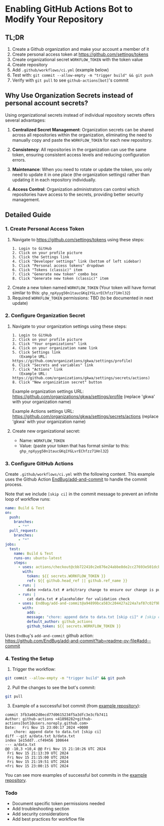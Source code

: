 # Enabling GitHub Actions Bot to Modify Your Repository

## TL;DR

1. Create a Github organization and make your account a member of it
1. Create personal access token at https://github.com/settings/tokens
1. Create organizational secret `WORKFLOW_TOKEN` with the token value
1. Create repository
1. Add `.github/workflows/ci.yml` (example below)
1. Test with: `git commit --allow-empty -m "trigger build" && git push`
1. Verify with `git pull` to see `github-actions[bot]`'s commit

## Why Use Organization Secrets instead of personal account secrets?

Using organizational secrets instead of individual repository secrets offers several advantages:

1. **Centralized Secret Management**: Organization secrets can be shared across all repositories within the organization, eliminating the need to manually copy and paste the `WORKFLOW_TOKEN` for each new repository.

1. **Consistency**: All repositories in the organization can use the same token, ensuring consistent access levels and reducing configuration errors.
1. **Maintenance**: When you need to rotate or update the token, you only need to update it in one place (the organization settings) rather than updating it in each repository individually.
1. **Access Control**: Organization administrators can control which repositories have access to the secrets, providing better security management.

## Detailed Guide

### 1. Create Personal Access Token

1. Navigate to https://github.com/settings/tokens using these steps:
   ```
   1. Login to GitHub
   2. Click on your profile picture
   3. Click the Settings link
   4. Click "Developer settings" link (bottom of left sidebar)
   5. Click "Personal access tokens" dropdown
   6. Click "Tokens (classic)" item
   7. Click "Generate new token" combo box
   8. Click "Generate new token (classic)" item
   ```
2. Create a new token named `WORKFLOW_TOKEN`
   (Your token will have format similar to this: `ghp_npXyyg50n1taucGKq1YGLvrEChfzz71Hnl32`)
3. Required `WORKFLOW_TOKEN` permissions: TBD (to be documented in next update)

### 2. Configure Organization Secret

1. Navigate to your organization settings using these steps:

   ```
   1. Login to GitHub
   2. Click on your profile picture
   3. Click "Your organizations" link
   4. Click on your organization name link
   5. Click Settings link
      (Example URL: https://github.com/organizations/gkwa/settings/profile)
   6. Click "Secrets and variables" link
   7. Click "Actions" link
      (Example URL: https://github.com/organizations/gkwa/settings/secrets/actions)
   8. Click "New organization secret" button
   ```

   Example organization settings URL: https://github.com/organizations/gkwa/settings/profile (replace 'gkwa' with your organization name)

   Example Actions settings URL: https://github.com/organizations/gkwa/settings/secrets/actions (replace 'gkwa' with your organization name)

2. Create new organizational secret:
   - Name: `WORKFLOW_TOKEN`
   - Value: (paste your token that has format similar to this: `ghp_npXyyg50n1taucGKq1YGLvrEChfzz71Hnl32`)

### 3. Configure GitHub Actions

Create `.github/workflows/ci.yml` with the following content. This example uses the Github Action [EndBug/add-and-commit](https://github.com/EndBug/add-and-commit?tab=readme-ov-file#add--commit) to handle the commit process.

Note that we include `[skip ci]` in the commit message to prevent an infinite loop of workflow runs:

```yaml
name: Build & Test
on:
  push:
    branches:
      - "*"
  pull_request:
    branches:
      - "*"
jobs:
  test:
    name: Build & Test
    runs-on: ubuntu-latest
    steps:
      - uses: actions/checkout@cbb722410c2e876e24abbe8de2cc27693e501dcb
        with:
          token: ${{ secrets.WORKFLOW_TOKEN }}
          ref: ${{ github.head_ref || github.ref_name }}
      - run: |
          date >>data.txt # arbitrary change to ensure our change is pushed back to repo
      - run: |
          cat data.txt # placeholder for validation check
      - uses: EndBug/add-and-commit@a94899bca583c204427a224a7af87c02f9b325d5 # v9
        with:
          add: .
          message: "chore: append date to data.txt [skip ci]" # [skip ci] prevents infinite workflow runs
          default_author: github_actions
          github_token: ${{ secrets.WORKFLOW_TOKEN }}
```

Uses `EndBug`'s `add-and-commit` github action:
https://github.com/EndBug/add-and-commit?tab=readme-ov-file#add--commit

### 4. Testing the Setup

1. Trigger the workflow:

```bash
git commit --allow-empty -m "trigger build" && git push
```

2. Pull the changes to see the bot's commit:

```bash
git pull
```

3. Example of a successful bot commit (from [example repository](https://github.com/gkwa/halfsl500/commit/3fb3a662d0ecd77d0615234f5a3dfc3e3cfb7411)):

```
commit 3fb3a662d0ecd77d0615234f5a3dfc3e3cfb7411
Author: github-actions <41898282+github-actions[bot]@users.noreply.github.com>
Date:   Fri Nov 15 23:00:17 2024 +0000
    chore: append date to data.txt [skip ci]
diff --git a/data.txt b/data.txt
index 1e15dd7..cf49456 100644
--- a/data.txt
@@ -10,3 +10,4 @@ Fri Nov 15 21:10:26 UTC 2024
 Fri Nov 15 21:13:39 UTC 2024
 Fri Nov 15 21:15:00 UTC 2024
 Fri Nov 15 21:19:51 UTC 2024
+Fri Nov 15 23:00:15 UTC 2024
```

You can see more examples of successful bot commits in the [example repository](https://github.com/gkwa/halfsl500/commits/master/).

### Todo

- Document specific token permissions needed
- Add troubleshooting section
- Add security considerations
- Add best practices for workflow file
